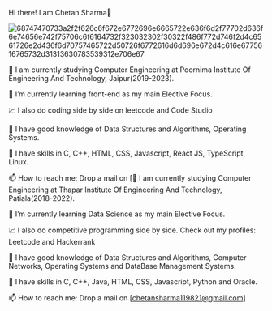 Hi there! I am Chetan Sharma👋

![68747470733a2f2f626c6f672e6772696e6665722e636f6d2f77702d636f6e74656e742f75706c6f6164732f323032302f30322f486f772d746f2d4c6561726e2d436f6d70757465722d50726f6772616d6d696e672d4c616e6775616765732d31313630783539312e706e67](https://user-images.githubusercontent.com/96348435/206961145-b8dfa58b-c23f-47d9-8861-aa546827f8c2.png)


📕 I am currently studying Computer Engineering at Poornima Institute Of Engineering And Technology, Jaipur(2019-2023).

🌱 I’m currently learning front-end as my main Elective Focus.

📈 I also do  coding side by side on leetcode and Code Studio

🧐 I have good knowledge of Data Structures and Algorithms, Operating Systems.

💯 I have skills in C, C++, HTML, CSS, Javascript, React JS, TypeScript, Linux.

📫 How to reach me: Drop a mail on [📕 I am currently studying Computer Engineering at Thapar Institute Of Engineering And Technology, Patiala(2018-2022).

🌱 I’m currently learning Data Science as my main Elective Focus.

📈 I also do competitive programming side by side. Check out my profiles: Leetcode and Hackerrank

🧐 I have good knowledge of Data Structures and Algorithms, Computer Networks, Operating Systems and DataBase Management Systems.

💯 I have skills in C, C++, Java, HTML, CSS, Javascript, Python and Oracle.

📫 How to reach me: Drop a mail on [chetansharma119821@gmail.com]
